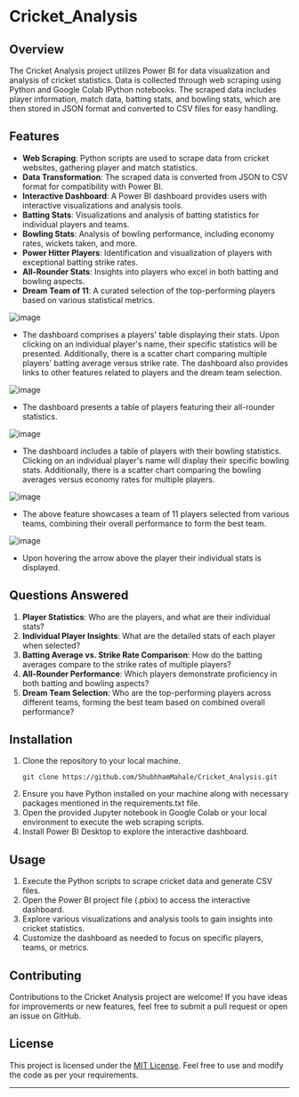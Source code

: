 # Cricket_Analysis


## Overview
The Cricket Analysis project utilizes Power BI for data visualization and analysis of cricket statistics. Data is collected through web scraping using Python and Google Colab IPython notebooks. The scraped data includes player information, match data, batting stats, and bowling stats, which are then stored in JSON format and converted to CSV files for easy handling.

## Features
- **Web Scraping**: Python scripts are used to scrape data from cricket websites, gathering player and match statistics.
- **Data Transformation**: The scraped data is converted from JSON to CSV format for compatibility with Power BI.
- **Interactive Dashboard**: A Power BI dashboard provides users with interactive visualizations and analysis tools.
- **Batting Stats**: Visualizations and analysis of batting statistics for individual players and teams.
- **Bowling Stats**: Analysis of bowling performance, including economy rates, wickets taken, and more.
- **Power Hitter Players**: Identification and visualization of players with exceptional batting strike rates.
- **All-Rounder Stats**: Insights into players who excel in both batting and bowling aspects.
- **Dream Team of 11**: A curated selection of the top-performing players based on various statistical metrics.

![image](https://github.com/ShubhhamMahale/Cricket_Analysis/assets/101944530/d8cfa138-4a57-4afd-9385-34732b29ae7a)

   -   The dashboard comprises a players' table displaying their stats. Upon clicking on an individual player's name, their specific statistics will be presented. Additionally, there is a scatter chart comparing multiple players' batting average versus strike rate. The dashboard also provides links to other features related to players and the dream team selection.

![image](https://github.com/ShubhhamMahale/Cricket_Analysis/assets/101944530/bb3aa5bf-5d84-43af-a481-fbe8f087db12)

   -   The dashboard presents a table of players featuring their all-rounder statistics.

![image](https://github.com/ShubhhamMahale/Cricket_Analysis/assets/101944530/e7236b8f-212a-4828-9709-766035ca2738)

   -   The dashboard includes a table of players with their bowling statistics. Clicking on an individual player's name will display their specific bowling stats. Additionally, there is a scatter chart comparing the bowling averages versus economy rates for multiple players.


![image](https://github.com/ShubhhamMahale/Cricket_Analysis/assets/101944530/67e0b234-a694-457a-bced-2ed76d9740ef)
   -   The above feature showcases a team of 11 players selected from various teams, combining their overall performance to form the best team.

![image](https://github.com/ShubhhamMahale/Cricket_Analysis/assets/101944530/73388e6b-be63-42ed-ac0a-bbab36d451b5)

   -   Upon hovering the arrow above the player their individual stats is displayed. 

## Questions Answered
1. **Player Statistics**: Who are the players, and what are their individual stats?
2. **Individual Player Insights**: What are the detailed stats of each player when selected?
3. **Batting Average vs. Strike Rate Comparison**: How do the batting averages compare to the strike rates of multiple players?
4. **All-Rounder Performance**: Which players demonstrate proficiency in both batting and bowling aspects?
5. **Dream Team Selection**: Who are the top-performing players across different teams, forming the best team based on combined overall performance?

## Installation
1. Clone the repository to your local machine.
   ```
   git clone https://github.com/ShubhhamMahale/Cricket_Analysis.git
   ```
2. Ensure you have Python installed on your machine along with necessary packages mentioned in the requirements.txt file.
3. Open the provided Jupyter notebook in Google Colab or your local environment to execute the web scraping scripts.
4. Install Power BI Desktop to explore the interactive dashboard.

## Usage
1. Execute the Python scripts to scrape cricket data and generate CSV files.
2. Open the Power BI project file (.pbix) to access the interactive dashboard.
3. Explore various visualizations and analysis tools to gain insights into cricket statistics.
4. Customize the dashboard as needed to focus on specific players, teams, or metrics.

## Contributing
Contributions to the Cricket Analysis project are welcome! If you have ideas for improvements or new features, feel free to submit a pull request or open an issue on GitHub.

## License
This project is licensed under the [MIT License](LICENSE). Feel free to use and modify the code as per your requirements.

---
